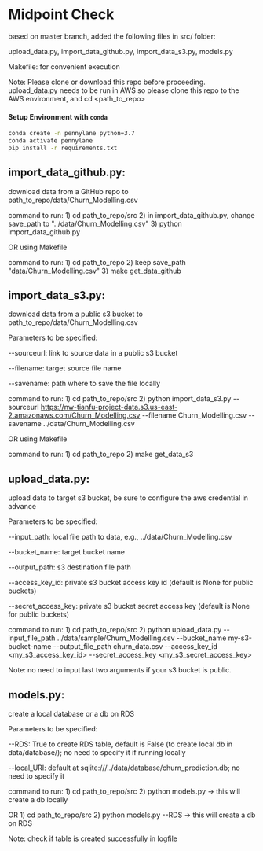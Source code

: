 # Midpoint Check

based on master branch, added the following files in src/ folder:

upload_data.py, import_data_github.py, import_data_s3.py, models.py

Makefile: for convenient execution

Note: Please clone or download this repo before proceeding. upload_data.py needs to be run in AWS so please clone this repo to the AWS environment, and cd <path_to_repo>

#### Setup Environment with `conda`

```bash
conda create -n pennylane python=3.7
conda activate pennylane
pip install -r requirements.txt

```

## import_data_github.py: 
download data from a GitHub repo to path_to_repo/data/Churn_Modelling.csv

command to run: 1) cd path_to_repo/src 2) in import_data_github.py, change save_path to "../data/Churn_Modelling.csv" 3) python import_data_github.py

OR using Makefile

command to run: 1) cd path_to_repo 2) keep save_path "data/Churn_Modelling.csv" 3) make get_data_github

## import_data_s3.py: 
download data from a public s3 bucket to path_to_repo/data/Churn_Modelling.csv

Parameters to be specified:

--sourceurl: link to source data in a public s3 bucket

--filename: target source file name

--savename: path where to save the file locally

command to run: 1) cd path_to_repo/src 2) python import_data_s3.py --sourceurl https://nw-tianfu-project-data.s3.us-east-2.amazonaws.com/Churn_Modelling.csv --filename Churn_Modelling.csv --savename ../data/Churn_Modelling.csv

OR using Makefile

command to run: 1) cd path_to_repo 2) make get_data_s3

## upload_data.py: 
upload data to target s3 bucket, be sure to configure the aws credential in advance

Parameters to be specified:

--input_path: local file path to data, e.g., ../data/Churn_Modelling.csv

--bucket_name: target bucket name

--output_path: s3 destination file path

--access_key_id: private s3 bucket access key id (default is None for public buckets)

--secret_access_key: private s3 bucket secret access key (default is None for public buckets)

command to run: 1) cd path_to_repo/src 2) python upload_data.py --input_file_path ../data/sample/Churn_Modelling.csv --bucket_name my-s3-bucket-name --output_file_path churn_data.csv --access_key_id <my_s3_access_key_id> --secret_access_key <my_s3_secret_access_key>

Note: no need to input last two arguments if your s3 bucket is public.

## models.py: 
create a local database or a db on RDS

Parameters to be specified:

--RDS: True to create RDS table, default is False (to create local db in data/database/); no need to specify it if running locally

--local_URI: default at sqlite:///../data/database/churn_prediction.db; no need to specify it

command to run: 1) cd path_to_repo/src 2) python models.py -> this will create a db locally

OR 1) cd path_to_repo/src 2) python models.py --RDS -> this will create a db on RDS

Note: check if table is created successfully in logfile
